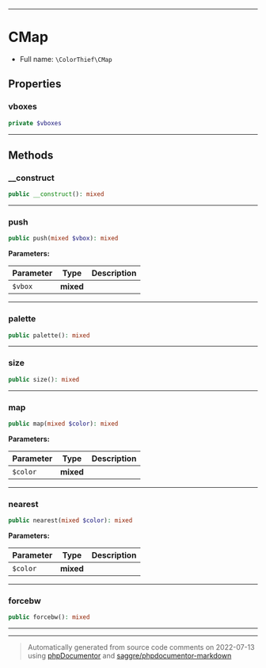***

# CMap





* Full name: `\ColorThief\CMap`



## Properties


### vboxes



```php
private $vboxes
```






***

## Methods


### __construct



```php
public __construct(): mixed
```











***

### push



```php
public push(mixed $vbox): mixed
```








**Parameters:**

| Parameter | Type | Description |
|-----------|------|-------------|
| `$vbox` | **mixed** |  |




***

### palette



```php
public palette(): mixed
```











***

### size



```php
public size(): mixed
```











***

### map



```php
public map(mixed $color): mixed
```








**Parameters:**

| Parameter | Type | Description |
|-----------|------|-------------|
| `$color` | **mixed** |  |




***

### nearest



```php
public nearest(mixed $color): mixed
```








**Parameters:**

| Parameter | Type | Description |
|-----------|------|-------------|
| `$color` | **mixed** |  |




***

### forcebw



```php
public forcebw(): mixed
```











***


***
> Automatically generated from source code comments on 2022-07-13 using [phpDocumentor](http://www.phpdoc.org/) and [saggre/phpdocumentor-markdown](https://github.com/Saggre/phpDocumentor-markdown)
